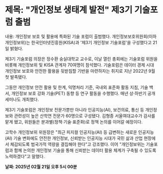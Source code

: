 # **제목: "개인정보 생태계 발전" 제3기 기술포럼 출범**

  내용: 개인정보 보호 및 활용에 특화된 기술 포럼이 출범했다. 개인정보보호위원회(이하 개인정보위)는 한국인터넷진흥원(KISA)과 '제3기 개인정보 기술포럼'을 구성했다고 21일 밝혔다. 

제3기 기술포럼 의장은 정수환 숭실대학교 교수로, 이날 열린 총회에는 기술포럼 위원을 비롯해 개인정보위 및 KISA 관계자 70여명이 참석했다. 기술포럼은 데이터 경제 시대 개인정보 보호와 안전한 활용을 뒷받침할 기반을 마련하자는 취지로 지난 2022년 9월 첫 발족됐다. 

그동안 개인정보 안전 활용 및 한계, 익명처리 기준, 국내외 표준화 활동 지침, 기술 백서, 개인정보 보호 강화 기술(PET) 동향 등 연구 활동을 수행했다. 매년 상·하반기 공개 세미나도 개최했다. 

제3기 기술포럼은 개인정보 전문가뿐만 아니라 인공지능(AI), 보건의료, 통신 등 개인정보와 관련성이 높은 산학연 전문가 60명으로 구성됐다. 김형종 서울여대교수가 감사를 맡게 됐고, 위원들은 분과별(정책·기술·표준화)로 정책 논의를 이어갈 예정이다. 

고학수 개인정보위 위원장은 "최근 피지컬 인공지능(AI) 등 급변하는 새로운 인공지능(AI) 기술 변화에도 안전한 개인정보, 신뢰받는 인공지능 시대가 국민 삶과 산업 현장에서 체감되도록 범국가적 역량을 결집해야 한다"고 강조했다. 이어 "개인정보위는 기술포럼과 함께 논의한 개인정보 기술을 통해 신뢰받는 데이터 활용 체계가 구축될 수 있도록 노력하겠다"고 말했다.

  **날짜: 2025년 02월 21일 오후 5시 00분**